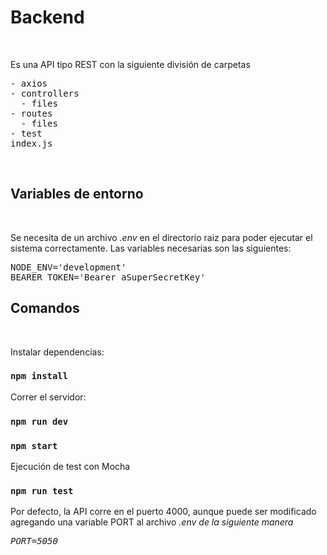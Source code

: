 <h1>Backend</h1>
<br/>
<p>Es una API tipo REST con la siguiente división de carpetas</p>
<pre>
- axios
- controllers
  - files
- routes
  - files
- test
index.js
</pre>
<br/>
<h2>Variables de entorno</h2>
<br/>
<p>Se necesita de un archivo <em>.env</em> en el directorio raiz para poder ejecutar el sistema correctamente. Las variables necesarias son las siguientes:</p>
<pre>
NODE_ENV='development'
BEARER_TOKEN='Bearer aSuperSecretKey'
</pre>
<h2>Comandos</h2>
<br/>

<p> Instalar dependencias:</p>

### `npm install`

<p>Correr el servidor:</p>

### `npm run dev`

### `npm start`

<p>Ejecución de test con Mocha</p>

### `npm run test`

<p>Por defecto, la API corre en el puerto 4000, aunque puede ser modificado agregando una variable PORT al archivo <em>.env<em> de la siguiente manera</p>

<pre>
PORT=5050
</pre>
